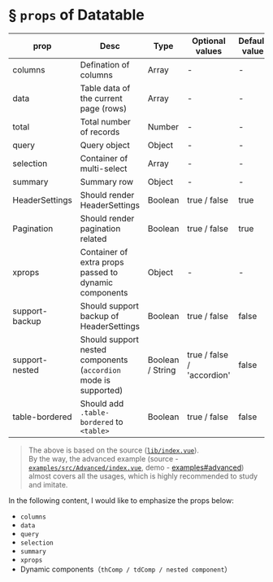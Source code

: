 # § `props` of Datatable

| prop | Desc | Type | Optional values | Default value | Required |
|----------------|------------------------------------------------|---------|--------------|--------|----------|
| columns | Defination of columns | Array | - | - | Y |
| data | Table data of the current page (rows) | Array | - | - | Y |
| total | Total number of records | Number | - | - | Y |
| query | Query object | Object | - | - | Y |
| selection | Container of multi-select | Array | - | - | N |
| summary | Summary row | Object | - | - | N |
| HeaderSettings | Should render HeaderSettings | Boolean | true / false | true | N |
| Pagination | Should render pagination related | Boolean | true / false | true | N |
| xprops | Container of extra props passed to dynamic components | Object | - | - | N |
| support-backup | Should support backup of HeaderSettings | Boolean | true / false | false | N |
| support-nested | Should support nested components (`accordion` mode is supported) | Boolean / String | true / false / 'accordion' | false | N |
| table-bordered | Should add `.table-bordered` to `<table>` | Boolean | true / false | false | N |

> The above is based on the source ([`lib/index.vue`](https://github.com/OneWayTech/vue2-datatable/blob/master/lib/index.vue)).  
> By the way, the advanced example (source - [`examples/src/Advanced/index.vue`](https://github.com/OneWayTech/vue2-datatable/blob/master/examples/src/Advanced/index.vue), demo - [examples#advanced](https://OneWayTech.github.io/vue2-datatable/examples/dist#advanced))  
> almost covers all the usages, which is highly recommended to study and imitate.

In the following content, I would like to emphasize the props below:  

* `columns`
* `data`
* `query`
* `selection`
* `summary`
* `xprops`
* Dynamic components（`thComp / tdComp / nested component`）
